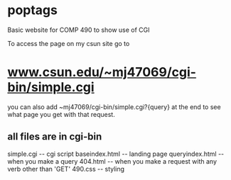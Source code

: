 # poptags
Basic website for COMP 490 to show use of CGI

To access the page on my csun site go to
# www.csun.edu/~mj47069/cgi-bin/simple.cgi
you can also add ~mj47069/cgi-bin/simple.cgi?{query} at the end to see what page you get with that request.

all files are in cgi-bin
------
simple.cgi -- cgi script
baseindex.html -- landing page
queryindex.html -- when you make a query
404.html -- when you make a request with any verb other than 'GET'
490.css -- styling

